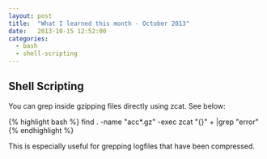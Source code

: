```yaml
---
layout: post
title:  "What I learned this month - October 2013"
date:   2013-10-15 12:52:00
categories: 
  - bash
  - shell-scripting
---
```



## Shell Scripting

You can grep inside gzipping files directly using zcat. See below:

{% highlight bash %}
find . -name "acc*.gz" -exec zcat "{}" + |grep "error"
{% endhighlight %}

This is especially useful for grepping logfiles that have been compressed.

